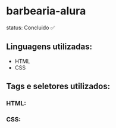 # barbearia-alura
status: Concluido ✅

## Linguagens utilizadas:
+ HTML
+ CSS

## Tags e seletores utilizados:
### HTML:

### CSS:
